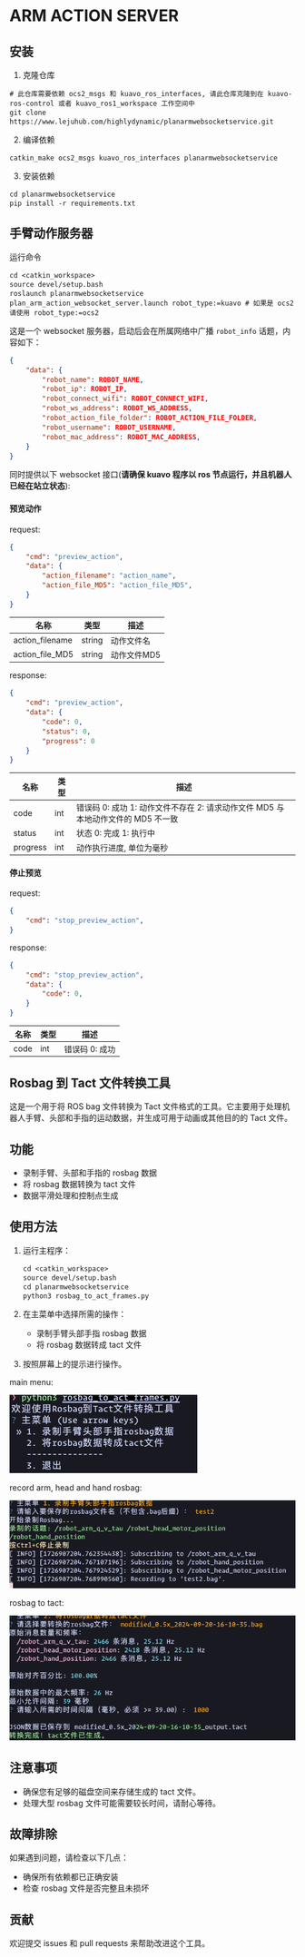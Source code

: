 # ARM ACTION SERVER

## 安装

1. 克隆仓库

```shell
# 此仓库需要依赖 ocs2_msgs 和 kuavo_ros_interfaces, 请此仓库克隆到在 kuavo-ros-control 或者 kuavo_ros1_workspace 工作空间中
git clone https://www.lejuhub.com/highlydynamic/planarmwebsocketservice.git
```

2. 编译依赖

```shell  
catkin_make ocs2_msgs kuavo_ros_interfaces planarmwebsocketservice
```

3. 安装依赖

```shell
cd planarmwebsocketservice
pip install -r requirements.txt
```


## 手臂动作服务器

运行命令

```shell
cd <catkin_workspace>
source devel/setup.bash
roslaunch planarmwebsocketservice plan_arm_action_websocket_server.launch robot_type:=kuavo # 如果是 ocs2 请使用 robot_type:=ocs2
```

这是一个 websocket 服务器，启动后会在所属网络中广播 `robot_info` 话题，内容如下：

```json
{
    "data": {
        "robot_name": ROBOT_NAME,
        "robot_ip": ROBOT_IP,
        "robot_connect_wifi": ROBOT_CONNECT_WIFI,
        "robot_ws_address": ROBOT_WS_ADDRESS,
        "robot_action_file_folder": ROBOT_ACTION_FILE_FOLDER,
        "robot_username": ROBOT_USERNAME,
        "robot_mac_address": ROBOT_MAC_ADDRESS,
    }
}
```

同时提供以下 websocket 接口(**请确保 kuavo 程序以 ros 节点运行，并且机器人已经在站立状态**):

#### 预览动作

request:

```json
{
    "cmd": "preview_action",
    "data": {
        "action_filename": "action_name",
        "action_file_MD5": "action_file_MD5",
    }
}
```

|名称|类型|描述|
|---|---|---|
|action_filename|string|动作文件名|
|action_file_MD5|string|动作文件MD5|

response:

```json
{
    "cmd": "preview_action",
    "data": {
        "code": 0,
        "status": 0,
        "progress": 0
    }
}
```

|名称|类型|描述|
|---|---|---|
|code|int|错误码 0: 成功 1: 动作文件不存在 2: 请求动作文件 MD5 与本地动作文件的 MD5 不一致|
|status|int|状态 0: 完成 1: 执行中|
|progress|int|动作执行进度, 单位为毫秒|

#### 停止预览

request:

```json
{
    "cmd": "stop_preview_action",
}
```

response:

```json
{
    "cmd": "stop_preview_action",
    "data": {
        "code": 0,
    }
}
```

|名称|类型|描述|
|---|---|---|
|code|int|错误码 0: 成功|



## Rosbag 到 Tact 文件转换工具

这是一个用于将 ROS bag 文件转换为 Tact 文件格式的工具。它主要用于处理机器人手臂、头部和手指的运动数据，并生成可用于动画或其他目的的 Tact 文件。

## 功能

- 录制手臂、头部和手指的 rosbag 数据
- 将 rosbag 数据转换为 tact 文件
- 数据平滑处理和控制点生成


## 使用方法

1. 运行主程序：
   ```
   cd <catkin_workspace>
   source devel/setup.bash
   cd planarmwebsocketservice
   python3 rosbag_to_act_frames.py
   ```

2. 在主菜单中选择所需的操作：
   - 录制手臂头部手指 rosbag 数据
   - 将 rosbag 数据转成 tact 文件

3. 按照屏幕上的提示进行操作。

main menu:

![main_menu](./imgs/main_menu.png)

record arm, head and hand rosbag:

![record_arm_head_hand_rosbag](./imgs/record_rosbag.png)

rosbag to tact:

![rosbag_to_tact](./imgs/rosbag_to_tact.png)


## 注意事项

- 确保您有足够的磁盘空间来存储生成的 tact 文件。
- 处理大型 rosbag 文件可能需要较长时间，请耐心等待。

## 故障排除

如果遇到问题，请检查以下几点：
- 确保所有依赖都已正确安装
- 检查 rosbag 文件是否完整且未损坏

## 贡献

欢迎提交 issues 和 pull requests 来帮助改进这个工具。
